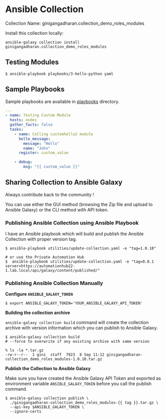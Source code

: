 # Ansible Collection

Collection Name: ginigangadharan.collection_demo_roles_modules

Install this collection locally:

```shell
ansible-galaxy collection install ginigangadharan.collection_demo_roles_modules
```

## Testing Modules

```shell
$ ansible-playbook playbooks/3-hello-python yaml
```

## Sample Playbooks

Sample playbooks are available in [playbooks](playbooks) directory.

```yaml
---
- name: Testing Custom Module
  hosts: nodes
  gather_facts: false
  tasks:
    - name: Calling customhello2 module
      hello_message:
        message: "Hello"
        name: "John"
      register: custom_value

    - debug:
        msg: "{{ custom_value }}"
```

## Sharing Collection to Ansible Galaxy

Always contribute back to the community !

You can use either the GUI method (browsing the Zip file and upload to Ansible Galaxy) or the CLI method with API token. 

### Publishing Ansible Collection using Ansible Playbook

I have an Ansible playbook which will build and publish the Ansible Collection with proper version tag. 

```shell
$ ansible-playbook utilities/update-collection.yaml -e "tag=1.0.10"

# or use the Private Automation Hub
$  ansible-playbook utilities/update-collection.yaml -e "tag=0.0.1 server=https://automationhub22-1.lab.local/api/galaxy/content/published/"
```

### Publishing Ansible Collection Manually

**Configure `ANSIBLE_GALAXY_TOKEN`**

```shell
$ export ANSIBLE_GALAXY_TOKEN='YOUR_ANSIBLE_GALAXY_API_TOKEN'
```

**Building the collection archive**

`ansible-galaxy collection build` command will create the collection archive with version information which you can publish to Ansible Galaxy.

```shell
$ ansible-galaxy collection build
# --force to overwrite if any existing archive with same version 

% ls -la *.tar.gz
-rw-r--r--  1 gini  staff  7023  8 Sep 11:12 ginigangadharan-collection_demo_roles_modules-1.0.10.tar.gz
```

**Publish the Collection to Ansible Galaxy**

Make sure you have created the Ansible Galaxy API Token and exported as environment variable `ANSIBLE_GALAXY_TOKEN` before you call the publish command.

```shell
$ ansible-galaxy collection publish \
  ./ginigangadharan-collection_demo_roles_modules-{{ tag }}.tar.gz \
  --api-key $ANSIBLE_GALAXY_TOKEN \
  --ignore-certs
```
